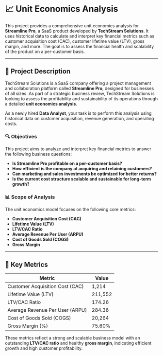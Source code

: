 # 📈 Unit Economics Analysis

This project provides a comprehensive unit economics analysis for **Streamline Pro**, a SaaS product developed by **TechStream Solutions**. It uses historical data to calculate and interpret key financial metrics such as customer acquisition cost (CAC), customer lifetime value (LTV), gross margin, and more. The goal is to assess the financial health and scalability of the product on a per-customer basis.

---

## 📘 Project Description

TechStream Solutions is a SaaS company offering a project management and collaboration platform called **Streamline Pro**, designed for businesses of all sizes. As part of a strategic business review, TechStream Solutions is looking to assess the profitability and sustainability of its operations through a detailed **unit economics analysis**.

As a newly hired **Data Analyst**, your task is to perform this analysis using historical data on customer acquisition, revenue generation, and operating costs.

### 🔍 Objectives

This project aims to analyze and interpret key financial metrics to answer the following business questions:

- **Is Streamline Pro profitable on a per-customer basis?**
- **How efficient is the company at acquiring and retaining customers?**
- **Can marketing and sales investments be optimized for better returns?**
- **Is the current cost structure scalable and sustainable for long-term growth?**

### 📊 Scope of Analysis

The unit economics model focuses on the following core metrics:

- **Customer Acquisition Cost (CAC)**
- **Lifetime Value (LTV)**
- **LTV/CAC Ratio**
- **Average Revenue Per User (ARPU)**
- **Cost of Goods Sold (COGS)**
- **Gross Margin**

---

## 🧾 Key Metrics

| Metric                           | Value       |
|----------------------------------|-------------|
| Customer Acquisition Cost (CAC) | 1,214       |
| Lifetime Value (LTV)            | 211,552     |
| LTV/CAC Ratio                   | 174.26      |
| Average Revenue Per User (ARPU) | 284.36      |
| Cost of Goods Sold (COGS)       | 20,264      |
| Gross Margin (%)                | 75.60%      |

These metrics reflect a strong and scalable business model with an outstanding **LTV/CAC ratio** and healthy **gross margin**, indicating efficient growth and high customer profitability.
